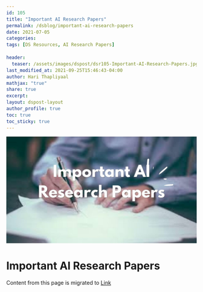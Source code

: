 ```yaml
---
id: 105    
title: "Important AI Research Papers"
permalink: /dsblog/important-ai-research-papers
date: 2021-07-05
categories:
tags: [DS Resources, AI Research Papers]

header:
  teaser: /assets/images/dspost/dsr105-Important-AI-Research-Papers.jpg
last_modified_at: 2021-09-25T15:46:43-04:00
author: Hari Thapliyaal   
mathjax: "true"
share: true
excerpt:   
layout: dspost-layout   
author_profile: true   
toc: true   
toc_sticky: true
---
```


![Important AI Research Papers](/assets/images/dspost/dsr105-Important-AI-Research-Papers.jpg)   
   
# Important AI Research Papers   
   
Content from this page is migrated to [Link](https://dasarpai.com/dsblog/aip)